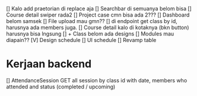 [] Kalo add praetorian di replace aja
[] Searchbar di semuanya belom bisa
[] Course detail swiper rada2
[] Project case cmn bisa ada 2???
[] Dashboard belom samsek
[] File upload mau gmn??
[] di endpoint get class by id, harusnya ada members juga.
[] Course detail kalo di kotaknya (bkn button) harusnya bisa lngsung
[] + Class belom ada designs
[] Modules mau diapain??
[V] Design schedule
[] UI schedule
[] Revamp table

# Kerjaan backend
[] AttendanceSession
GET all session by class id with date, members who attended and status (completed / upcoming)